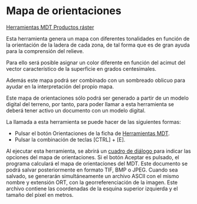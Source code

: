 # Mapa de orientaciones

[Herramientas MDT Productos ráster](../fichas-de-herramientas/untitled-249/)

Esta herramienta genera un mapa con diferentes tonalidades en función de la orientación de la ladera de cada zona, de tal forma que es de gran ayuda para la comprensión del relieve.

Para ello será posible asignar un color diferente en función del acimut del vector característico de la superficie en grados centesimales.

Además este mapa podrá ser combinado con un sombreado oblicuo para ayudar en la interpretación del propio mapa.

Este mapa de orientaciones sólo podrá ser generado a partir de un modelo digital del terreno, por tanto, para poder llamar a esta herramienta se deberá tener activo un documento con un modelo digital.

La llamada a esta herramienta se puede hacer de las siguientes formas:

*  Pulsar el botón  Orientaciones de la ficha de [Herramientas MDT](../fichas-de-herramientas/untitled-249/).
*  Pulsar la combinación de teclas \[CTRL\] + \[E\].

Al ejecutar esta herramienta, se abrirá un [cuadro de diálogo ](../herramientas-mdt/untitled-155.md)para indicar las opciones del mapa de orientaciones. Si el botón Aceptar es pulsado, el programa calculará el mapa de orientaciones del MDT. Este documento se podrá salvar posteriormente en formato TIF, BMP o JPEG. Cuando sea salvado, se generarán simultáneamente un archivo ASCII con el mismo nombre y extensión ORT, con la georreferenciación de la imagen. Este archivo contiene las coordenadas de la esquina superior izquierda y el tamaño del píxel en metros.

